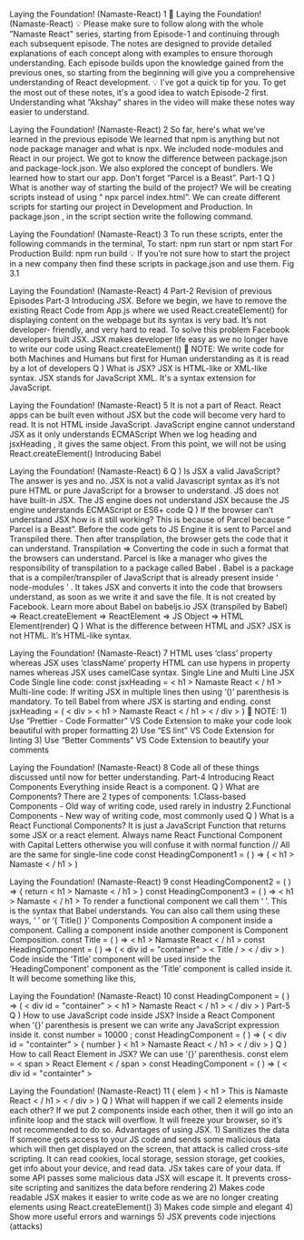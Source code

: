 Laying the Foundation! Namaste-React) 1 🚀  Laying the Foundation!   (Namaste-React)  💡 Please make sure to follow along with the whole  ”Namaste   React"  series, starting from Episode-1 and continuing   through each subsequent episode. The notes are designed   to provide detailed explanations of each concept along   with examples to ensure thorough understanding. Each   episode builds upon the knowledge gained from the   previous ones, so starting from the beginning will give   you a comprehensive understanding of React development.  💡 I've got a quick tip for you. To get the most out of   these notes, it's a good idea to watch  Episode-2  first.   Understanding what  ”Akshay”   shares in the video will make   these notes way easier to understand. 

Laying the Foundation! Namaste-React) 2 So far, here's what we've learned in the previous   episode   We learned that npm is anything but not node   package manager and what is npx. We included node-modules and React in our   project. We got to know the difference between   package.json and package-lock.json. We also explored the concept of bundlers. We learned how to start our app. Don’t forget “Parcel is a Beast”.    Part-1     Q ) What is another way of starting the build of the project?  We will be creating scripts instead of using “ npx parcel   index.html”.  We can create different scripts for starting our   project in Development and Production. In    package.json   ,  in the script section write the following   command.

Laying the Foundation! Namaste-React) 3 To run these scripts, enter the following commands in the   terminal,    To start:  npm run start      or  npm start     For Production Build:  npm run build  💡 If you’re not sure how to start the project in a new   company then find these scripts in    package.json     and use   them. Fig 3.1

Laying the Foundation! Namaste-React) 4   Part-2     Revision of previous Episodes    Part-3    Introducing JSX.  Before we begin, we have to remove the existing React Code from   App.js     where we used  React.createElement()  for displaying content   on the webpage but its syntax is very bad. It’s not developer- friendly, and very hard to read. To solve this problem Facebook   developers built JSX. JSX makes developer life easy as we no longer have to write our   code using  React.createElement()  📢 NOTE: We write code for both Machines and Humans but   first for Human understanding as it is read by a lot of   developers  Q ) What is JSX?  JSX is HTML-like or XML-like syntax. JSX stands for JavaScript   XML. It's a syntax extension for JavaScript.

Laying the Foundation! Namaste-React) 5 It is not a part of React. React apps can be built even   without JSX but the code will become very hard to read. It is not HTML inside JavaScript. JavaScript engine cannot understand JSX as it only   understands ECMAScript  When we log  heading  and  jsxHeading , it gives the same object. From this point, we will not be using  React.createElement()  Introducing Babel

Laying the Foundation! Namaste-React) 6 Q ) Is JSX a valid JavaScript?  The answer is yes and no. JSX is not a valid Javascript syntax as it’s not pure HTML or   pure JavaScript for a browser to understand. JS does not have   built-in JSX. The JS engine does not understand JSX because   the JS engine understands ECMAScript or ES6+ code  Q ) If the browser can’t understand JSX how is it still working?  This is because of Parcel because “ Parcel is a Beast”.  Before the code gets to JS Engine it is sent to Parcel and  Transpiled  there. Then after transpilation, the browser gets the   code that it can understand. Transpilation  ⇒   Converting the code in such a format that the   browsers can understand.  Parcel is like a manager who gives the responsibility of   transpilation to a package called  Babel . Babel is a package that is a compiler/transpiler of JavaScript   that is already present inside ‘ node-modules ’ . It takes JSX and   converts it into the code that browsers understand, as soon as   we write it and save the file. It is not created by Facebook.   Learn more about Babel on  babeljs.io JSX (transpiled by Babel)  ⇒  React.createElement  ⇒  ReactElement    ⇒  JS Object  ⇒  HTML Element(render)  Q ) What is the difference between HTML and JSX?  JSX is not HTML. It’s HTML-like syntax.

Laying the Foundation! Namaste-React) 7 HTML uses ‘class’ property whereas JSX uses ‘className’   property HTML can use hypens in property names whereas JSX uses   camelCase syntax.   Single Line and Multi Line JSX Code  Single line code:  const  jsxHeading  =   < h1 > Namaste React < / h1 >  Multi-line code: If writing JSX in multiple lines then using ‘()’ parenthesis is   mandatory. To tell Babel from where JSX is starting and ending.  const  jsxHeading  =   (    < div >     < h1 > Namaste React < / h1 >    < / div > )  📢 NOTE:  1) Use “Prettier - Code Formatter” VS Code Extension to   make your code look beautiful with proper formatting 2) Use “ES lint” VS Code Extension for linting 3) Use “Better Comments” VS Code Extension to beautify   your comments

Laying the Foundation! Namaste-React) 8 Code all of these things discussed until now for better   understanding.    Part-4    Introducing React Components  Everything inside React is a component.  Q ) What are Components?  There are 2 types of components:  1.Class-based Components -  Old way of writing code, used rarely   in industry  2.Functional Components -  New way of writing code, most commonly   used  Q ) What is a React Functional Components?  It is just a JavaScript Function that returns some JSX or a   react element. Always name React Functional Component with Capital Letters   otherwise you will confuse it with normal function  // All are the same for single-line code const   HeadingComponent1   =   ( )   =>   (    < h1 > Namaste < / h1 > )

Laying the Foundation! Namaste-React) 9 const   HeadingComponent2   =   ( )   =>   {   return   < h1 > Namaste < / h1 > } const   HeadingComponent3   =   ( )   =>   < h1 > Namaste < / h1 >  To render a functional component we call them ‘ <Heading1 /> ’.   This is the syntax that Babel understands.  You can also call them using these ways, ‘ <Title></Title> ’  or ‘{ Title() }’  Components Composition  A component inside a component. Calling a component inside another component is Component   Composition.   const   Title   =   ( )   =>   < h1 > Namaste React < / h1 > const   HeadingComponent   =   ( )   =>   (   < div id = "container" >    < Title  / >   < / div > )  Code inside the ‘Title’ component will be used inside the   ‘HeadingComponent’ component as the ‘Title’ component is called   inside it. It will become something like this,

Laying the Foundation! Namaste-React) 10 const   HeadingComponent   =   ( )   =>   (   < div id = "container" >     < h1 > Namaste React < / h1 >   < / div > )    Part-5      Q ) How to use JavaScript code inside JSX?  Inside a React Component when ‘{}’ parenthesis is present we can   write any JavaScript expression inside it.  const  number  =   10000 ; const   HeadingComponent   =   ( )   =>   (   < div id = "containter" >     { number }     < h1 > Namaste React < / h1 >   < / div > )  Q ) How to call React Element in JSX?  We can use ‘{}’ parenthesis.  const  elem  =   < span >  React Element  < / span > const   HeadingComponent   =   ( )   =>   (   < div id = "containter" >

Laying the Foundation! Namaste-React) 11     { elem }     < h1 > This is Namaste React < / h1 >   < / div > )  Q ) What will happen if we call 2 elements inside each other?  If we put 2 components inside each other, then it will go into   an infinite loop and the stack will overflow. It will freeze   your browser, so it’s not recommended to do so.  Advantages of using JSX.  1) Sanitizes the data If someone gets access to your JS code and sends some malicious   data which will then get displayed on the screen, that attack is   called cross-site scripting.  It can read cookies, local storage, session storage, get   cookies, get info about your device, and read data. JSx takes   care of your data. If some API passes some malicious data JSX will escape it. It   prevents cross-site scripting and sanitizes the data before   rendering 2) Makes code readable JSX makes it easier to write code as we are no longer creating   elements using React.createElement() 3) Makes code simple and elegant 4) Show more useful errors and warnings 5) JSX prevents code injections (attacks)